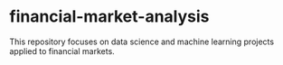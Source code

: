 # financial-market-analysis
This repository focuses on data science and machine learning projects applied to financial markets.
